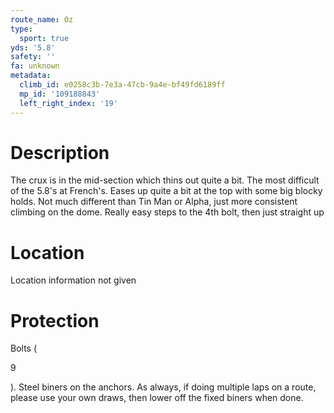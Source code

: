 ```yaml
---
route_name: Oz
type:
  sport: true
yds: '5.8'
safety: ''
fa: unknown
metadata:
  climb_id: e0258c3b-7e3a-47cb-9a4e-bf49fd6189ff
  mp_id: '109188843'
  left_right_index: '19'
---
```

# Description
The crux is in the mid-section which thins out quite a bit. The most difficult of the 5.8's at French's. Eases up quite a bit at the top with some big blocky holds. Not much different than Tin Man or Alpha, just more consistent climbing on the dome. Really easy steps to the 4th bolt, then just straight up

# Location
Location information not given

# Protection
Bolts (

9

). Steel biners on the anchors. As always, if doing multiple laps on a route, please use your own draws, then lower off the fixed biners when done.
